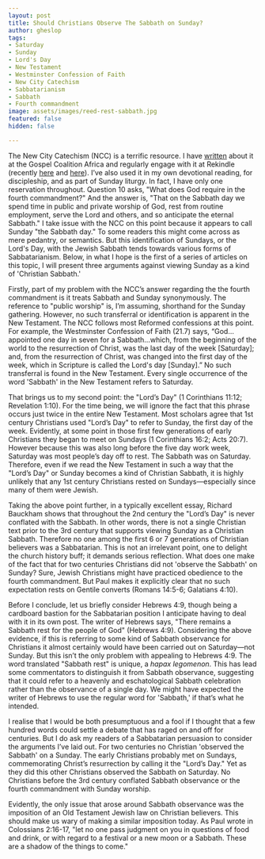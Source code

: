 ```yaml
---
layout: post
title: Should Christians Observe The Sabbath on Sunday?
author: gheslop
tags:
- Saturday
- Sunday
- Lord's Day
- New Testament
- Westminster Confession of Faith
- New City Catechism
- Sabbatarianism
- Sabbath
- Fourth commandment
image: assets/images/reed-rest-sabbath.jpg
featured: false
hidden: false

---
```

The New City Catechism (NCC) is a terrific resource. I have [written](https://africa.thegospelcoalition.org/article/the-new-city-catechism-in-africa/ "NCC in Africa") about it at the Gospel Coalition Africa and regularly engage with it at Rekindle (recently [here](https://rekindle.co.za/content/2020-05-05-doodle-where-is-the-love "Where is the Love?") and [here](https://rekindle.co.za/content/2020-11-05-personality-test "Personality Tests and Types")). I’ve also used it in my own devotional reading, for discipleship, and as part of Sunday liturgy. In fact, I have only one reservation throughout. Question 10 asks, "What does God require in the fourth commandment?" And the answer is, "That on the Sabbath day we spend time in public and private worship of God, rest from routine employment, serve the Lord and others, and so anticipate the eternal Sabbath." I take issue with the NCC on this point because it appears to call Sunday "the Sabbath day." To some readers this might come across as mere pedantry, or semantics. But this identification of Sundays, or the Lord's Day, with the Jewish Sabbath tends towards various forms of Sabbatarianism. Below, in what I hope is the first of a series of articles on this topic, I will present three arguments against viewing Sunday as a kind of 'Christian Sabbath.'

Firstly, part of my problem with the NCC’s answer regarding the the fourth commandment is it treats Sabbath and Sunday synonymously. The reference to "public worship" is, I’m assuming, shorthand for the Sunday gathering. However, no such transferral or identification is apparent in the New Testament. The NCC follows most Reformed confessions at this point. For example, the Westminster Confession of Faith (21.7) says, “God…appointed one day in seven for a Sabbath…which, from the beginning of the world to the resurrection of Christ, was the last day of the week \[Saturday\]; and, from the resurrection of Christ, was changed into the first day of the week, which in Scripture is called the Lord's day \[Sunday\].” No such transferral is found in the New Testament. Every single occurrence of the word 'Sabbath' in the New Testament refers to Saturday.

That brings us to my second point: the "Lord’s Day" (1 Corinthians 11:12; Revelation 1:10). For the time being, we will ignore the fact that this phrase occurs just twice in the entire New Testament. Most scholars agree that 1st century Christians used "Lord’s Day" to refer to Sunday, the first day of the week. Evidently, at some point in those first few generations of early Christians they began to meet on Sundays (1 Corinthians 16:2; Acts 20:7). However because this was also long before the five day work week, Saturday was most people’s day off to rest. The Sabbath was on Saturday. Therefore, even if we read the New Testament in such a way that the "Lord’s Day" or Sunday becomes a kind of Christian Sabbath, it is highly unlikely that any 1st century Christians rested on Sundays—especially since many of them were Jewish.

Taking the above point further, in a typically excellent essay, Richard Bauckham shows that throughout the 2nd century the "Lord’s Day" is never conflated with the Sabbath. In other words, there is not a single Christian text prior to the 3rd century that supports viewing Sunday as a Christian Sabbath. Therefore no one among the first 6 or 7 generations of Christian believers was a Sabbatarian. This is not an irrelevant point, one to delight the church history buff; it demands serious reflection. What does one make of the fact that for two centuries Christians did not 'observe the Sabbath' on Sunday? Sure, Jewish Christians might have practiced obedience to the fourth commandment. But Paul makes it explicitly clear that no such expectation rests on Gentile converts (Romans 14:5-6; Galatians 4:10).

Before I conclude, let us briefly consider Hebrews 4:9, though being a cardboard bastion for the Sabbatarian position I anticipate having to deal with it in its own post. The writer of Hebrews says, "There remains a Sabbath rest for the people of God" (Hebrews 4:9). Considering the above evidence, if this is referring to some kind of Sabbath observance for Christians it almost certainly would have been carried out on Saturday—not Sunday. But this isn’t the only problem with appealing to Hebrews 4:9. The word translated "Sabbath rest" is unique, a _hapax legomenon_. This has lead some commentators to distinguish it from Sabbath observance, suggesting that it could refer to a heavenly and eschatological Sabbath celebration rather than the observance of a single day. We might have expected the writer of Hebrews to use the regular word for 'Sabbath,' if that’s what he intended.

I realise that I would be both presumptuous and a fool if I thought that a few hundred words could settle a debate that has raged on and off for centuries. But I do ask my readers of a Sabbatarian persuasion to consider the arguments I’ve laid out. For two centuries no Christian 'observed the Sabbath' on a Sunday. The early Christians probably met on Sundays, commemorating Christ’s resurrection by calling it the "Lord’s Day." Yet as they did this other Christians observed the Sabbath on Saturday. No Christians before the 3rd century conflated Sabbath observance or the fourth commandment with Sunday worship.

Evidently, the only issue that arose around Sabbath observance was the imposition of an Old Testament Jewish law on Christian believers. This should make us wary of making a similar imposition today. As Paul wrote in Colossians 2:16-17, "let no one pass judgment on you in questions of food and drink, or with regard to a festival or a new moon or a Sabbath. These are a shadow of the things to come."
